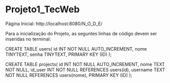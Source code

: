 # Projeto1_TecWeb
Página Inicial: http://localhost:8080/N_O_D_E/

Para a inicialização do Projeto, as seguntes linhas de código devem ser inseridas no terminal:

CREATE TABLE users( 
  id INT NOT NULL AUTO_INCREMENT,
  nome TINYTEXT,
  senha TINYTEXT,
  PRIMARY KEY (ID)
  );
  
  CREATE TABLE projects( 
  id INT NOT NULL AUTO_INCREMENT,
  nome TEXT NOT NULL,
  id_user INT NOT NULL REFERENCES users(id),
  username TEXT NOT NULL REFERENCES users(nome),
  PRIMARY KEY (ID)
  );
